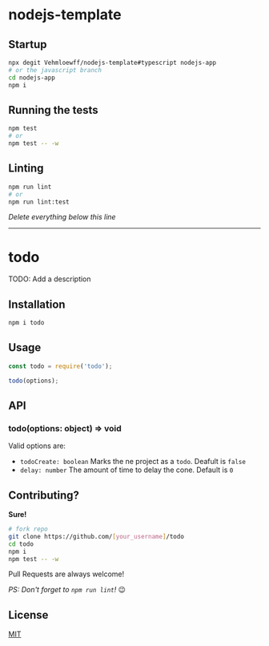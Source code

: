 # nodejs-template

## Startup

```sh
npx degit Vehmloewff/nodejs-template#typescript nodejs-app
# or the javascript branch
cd nodejs-app
npm i
```

## Running the tests

```sh
npm test
# or
npm test -- -w
```

## Linting

```sh
npm run lint
# or
npm run lint:test
```

_Delete everything below this line_

---

# todo

TODO: Add a description

## Installation

```sh
npm i todo
```

## Usage

```js
const todo = require('todo');

todo(options);
```

## API

### todo(options: object) => void

Valid options are:

-   `todoCreate: boolean` Marks the ne project as a `todo`. Deafult is `false`
-   `delay: number` The amount of time to delay the cone. Default is `0`

## Contributing?

**Sure!**

```sh
# fork repo
git clone https://github.com/[your_username]/todo
cd todo
npm i
npm test -- -w
```

Pull Requests are always welcome!

_PS: Don't forget to `npm run lint`!_ :wink:

## License

[MIT](/LICENSE)
